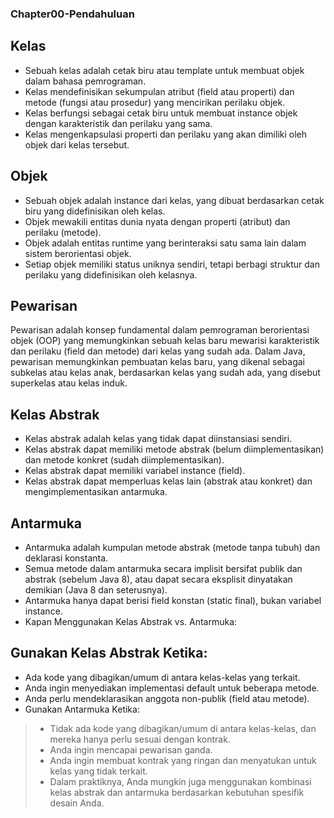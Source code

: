 ### Chapter00-Pendahuluan
## Kelas
- Sebuah kelas adalah cetak biru atau template untuk membuat objek dalam bahasa pemrograman.
- Kelas mendefinisikan sekumpulan atribut (field atau properti) dan metode (fungsi atau prosedur) yang mencirikan perilaku objek.
- Kelas berfungsi sebagai cetak biru untuk membuat instance objek dengan karakteristik dan perilaku yang sama.
- Kelas mengenkapsulasi properti dan perilaku yang akan dimiliki oleh objek dari kelas tersebut.

## Objek
- Sebuah objek adalah instance dari kelas, yang dibuat berdasarkan cetak biru yang didefinisikan oleh kelas.
- Objek mewakili entitas dunia nyata dengan properti (atribut) dan perilaku (metode).
- Objek adalah entitas runtime yang berinteraksi satu sama lain dalam sistem berorientasi objek.
- Setiap objek memiliki status uniknya sendiri, tetapi berbagi struktur dan perilaku yang didefinisikan oleh kelasnya.

## Pewarisan
Pewarisan adalah konsep fundamental dalam pemrograman berorientasi objek (OOP) yang memungkinkan sebuah kelas baru mewarisi karakteristik dan perilaku (field dan metode) dari kelas yang sudah ada. Dalam Java, pewarisan memungkinkan pembuatan kelas baru, yang dikenal sebagai subkelas atau kelas anak, berdasarkan kelas yang sudah ada, yang disebut superkelas atau kelas induk.

## Kelas Abstrak
- Kelas abstrak adalah kelas yang tidak dapat diinstansiasi sendiri.
- Kelas abstrak dapat memiliki metode abstrak (belum diimplementasikan) dan metode konkret (sudah diimplementasikan).
- Kelas abstrak dapat memiliki variabel instance (field).
- Kelas abstrak dapat memperluas kelas lain (abstrak atau konkret) dan mengimplementasikan antarmuka.

## Antarmuka
- Antarmuka adalah kumpulan metode abstrak (metode tanpa tubuh) dan deklarasi konstanta.
- Semua metode dalam antarmuka secara implisit bersifat publik dan abstrak (sebelum Java 8), atau dapat secara eksplisit dinyatakan demikian (Java 8 dan seterusnya).
- Antarmuka hanya dapat berisi field konstan (static final), bukan variabel instance.
- Kapan Menggunakan Kelas Abstrak vs. Antarmuka:

## Gunakan Kelas Abstrak Ketika:
- Ada kode yang dibagikan/umum di antara kelas-kelas yang terkait.
- Anda ingin menyediakan implementasi default untuk beberapa metode.
- Anda perlu mendeklarasikan anggota non-publik (field atau metode).
- Gunakan Antarmuka Ketika:
> - Tidak ada kode yang dibagikan/umum di antara kelas-kelas, dan mereka hanya perlu sesuai dengan kontrak.
> - Anda ingin mencapai pewarisan ganda.
> - Anda ingin membuat kontrak yang ringan dan menyatukan untuk kelas yang tidak terkait.
> - Dalam praktiknya, Anda mungkin juga menggunakan kombinasi kelas abstrak dan antarmuka berdasarkan kebutuhan spesifik desain Anda.